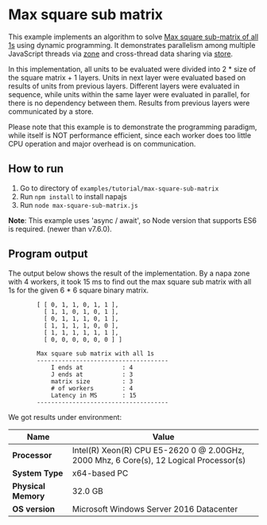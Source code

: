 # Max square sub matrix
This example implements an algorithm to solve [Max square sub-matrix of all 1s](http://www.geeksforgeeks.org/maximum-size-sub-matrix-with-all-1s-in-a-binary-matrix/) using dynamic programming. It demonstrates parallelism among multiple JavaScript threads via [zone](https://github.com/Microsoft/napajs/wiki/introduction#zone) and cross-thread data sharing via [store](https://github.com/Microsoft/napajs/wiki/introduction#cross-worker-storage).

In this implementation, all units to be evaluated were divided into 2 * size of the square matrix + 1 layers. Units in next layer were evaluated based on results of units from previous layers. Different layers were evaluated in sequence, while units within the same layer were evaluated in parallel, for there is no dependency between them. Results from previous layers were communicated by a store. 

Please note that this example is to demonstrate the programming paradigm, while itself is NOT performance efficient, since each worker does too little CPU operation and major overhead is on communication.

## How to run
1. Go to directory of `examples/tutorial/max-square-sub-matrix`
2. Run `npm install` to install napajs
3. Run `node max-square-sub-matrix.js`

**Note**: This example uses 'async / await', so Node version that supports ES6 is required. (newer than v7.6.0).

## Program output
The output below shows the result of the implementation. By a napa zone with 4 workers, it took 15 ms to find out the max square sub matrix with all 1s for the given 6 * 6 square binary matrix.
```
        [ [ 0, 1, 1, 0, 1, 1 ],
          [ 1, 1, 0, 1, 0, 1 ],
          [ 0, 1, 1, 1, 0, 1 ],
          [ 1, 1, 1, 1, 0, 0 ],
          [ 1, 1, 1, 1, 1, 1 ],
          [ 0, 0, 0, 0, 0, 0 ] ]

        Max square sub matrix with all 1s
        -------------------------------------
            I ends at           : 4
            J ends at           : 3
            matrix size         : 3
            # of workers        : 4
            Latency in MS       : 15
        -------------------------------------
```
We got results under environment:

| Name              | Value                                                                                 |
|-------------------|---------------------------------------------------------------------------------------|
|**Processor**      |Intel(R) Xeon(R) CPU E5-2620 0 @ 2.00GHz, 2000 Mhz, 6 Core(s), 12 Logical Processor(s) |
|**System Type**    |x64-based PC                                                                           |
|**Physical Memory**|32.0 GB                                                                                |
|**OS version**     |Microsoft Windows Server 2016 Datacenter                                               |
